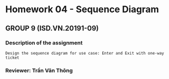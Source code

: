 # Homework 04 - Sequence Diagram #
## GROUP 9 (ISD.VN.20191-09) ##

### Description of the assignment ###
    Design the sequence diagram for use case: Enter and Exit with one-way ticket
### Reviewer: **Trần Văn Thông**  ###


